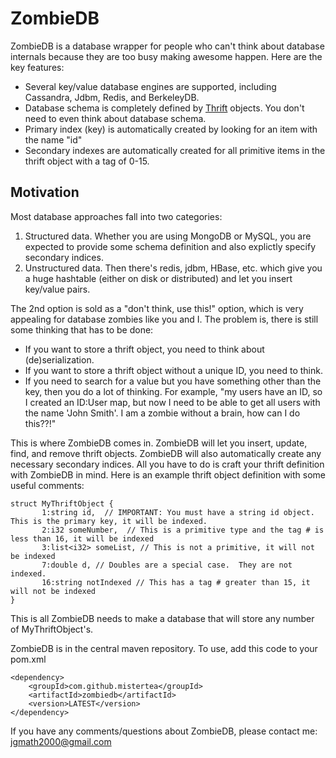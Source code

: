 ZombieDB
========

ZombieDB is a database wrapper for people who can't think about database internals because they are too busy making awesome happen.  Here are the key features:

- Several key/value database engines are supported, including Cassandra, Jdbm, Redis, and BerkeleyDB.
- Database schema is completely defined by [Thrift](http://thrift.apache.org/) objects.  You don't need to even think about database schema.
- Primary index (key) is automatically created by looking for an item with the name "id"
- Secondary indexes are automatically created for all primitive items in the thrift object with a tag of 0-15.

Motivation
----------

Most database approaches fall into two categories:

1. Structured data.  Whether you are using MongoDB or MySQL, you are expected to provide some schema definition and also explictly specify secondary indices.
2. Unstructured data.  Then there's redis, jdbm, HBase, etc. which give you a huge hashtable (either on disk or distributed) and let you insert key/value pairs.

The 2nd option is sold as a "don't think, use this!" option, which is very appealing for database zombies like you and I.  The problem is, there is still some thinking that has to be done:

- If you want to store a thrift object, you need to think about (de)serialization.
- If you want to store a thrift object without a unique ID, you need to think.
- If you need to search for a value but you have something other than the key, then you do a lot of thinking. For example, "my users have an ID, so I created an ID:User map, but now I need to be able to get all users with the name 'John Smith'.  I am a zombie without a brain, how can I do this??!"

This is where ZombieDB comes in.  ZombieDB will let you insert, update, find, and remove thrift objects.  ZombieDB will also automatically create any necessary secondary indices.  All you have to do is craft your thrift definition with ZombieDB in mind.  Here is an example thrift object definition with some useful comments:


    struct MyThriftObject {
           1:string id,  // IMPORTANT: You must have a string id object.  This is the primary key, it will be indexed.
           2:i32 someNumber,  // This is a primitive type and the tag # is less than 16, it will be indexed
           3:list<i32> someList, // This is not a primitive, it will not be indexed
           7:double d, // Doubles are a special case.  They are not indexed.
           16:string notIndexed // This has a tag # greater than 15, it will not be indexed
    }

This is all ZombieDB needs to make a database that will store any number of MyThriftObject's.

ZombieDB is in the central maven repository.  To use, add this code to your pom.xml

    <dependency>
        <groupId>com.github.mistertea</groupId>
        <artifactId>zombiedb</artifactId>
        <version>LATEST</version>
    </dependency>


If you have any comments/questions about ZombieDB, please contact me:  jgmath2000@gmail.com
